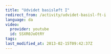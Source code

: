 ```yaml
---
title: "Udvidet basisløft I"
redirect_from: /activity/udvidet-basisl-ft-i
language: da
video:
  provider: youtube
  id: SSXR0JoOtRY
tags:
last_modified_at: 2013-02-15T09:42:37Z
---
```



